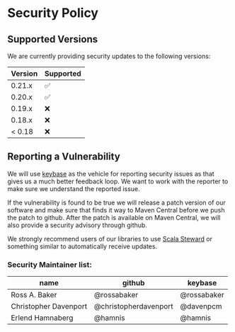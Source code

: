 # Security Policy

## Supported Versions

We are currently providing security updates to the following versions: 

| Version | Supported          |
| ------- | ------------------ |
| 0.21.x   | :white_check_mark: |
| 0.20.x   | :white_check_mark: |
| 0.19.x   | :x: |
| 0.18.x   | :x: |
| < 0.18   | :x: |

## Reporting a Vulnerability

We will use [keybase](https://keybase.io) as the vehicle for reporting security issues as that gives us a
much better feedback loop. We want to work with the reporter to make sure we understand the reported issue.

If the vulnerability is found to be true we will release a patch version of our software
and make sure that finds it way to Maven Central before we push the patch to github.
After the patch is available on Maven Central, we will also provide a security advisory through github.

We strongly recommend users of our libraries to use [Scala Steward](https://github.com/fthomas/scala-steward) or something similar to 
automatically receive updates.

### Security Maintainer list:

|name | github | keybase |
|-----|--------|---------|
| Ross A. Baker | @rossabaker | @rossabaker|
| Christopher Davenport | @christopherdavenport | @davenpcm |
| Erlend Hamnaberg | @hamnis | @hamnis|  
